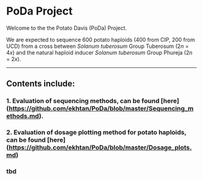 # PoDa Project

Welcome to the the Potato Davis (PoDa) Project.

We are expected to sequence 600 potato haploids (400 from CIP, 200 from UCD) from a cross between *Solanum tuberosum* Group Tuberosum (2*n* = 4*x*) and the natural haploid inducer *Solanum tuberosum* Group Phureja (2*n* = 2*x*).

---------

## Contents include:

### 1. Evaluation of sequencing methods, can be found [here] (https://github.com/ekhtan/PoDa/blob/master/Sequencing_methods.md).

### 2. Evaluation of dosage plotting method for potato haploids, can be found [here] (https://github.com/ekhtan/PoDa/blob/master/Dosage_plots.md)

### tbd
